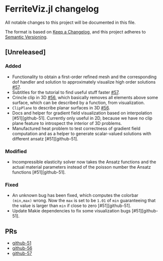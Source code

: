 # FerriteViz.jl changelog

All notable changes to this project will be documented in this file.

The format is based on [Keep a Changelog](https://keepachangelog.com/en/1.0.0/),
and this project adheres to [Semantic Versioning](https://semver.org/spec/v2.0.0.html).

## [Unreleased]
### Added
 - Functionality to obtain a first-order refined mesh and the corresponding
   dof handler and solution to approximately visualize high order solutions [#57](github-57).
 - Subtitles for the tutorial to find useful stuff faster [#57](github-57).
 - Crincle clip in 3D [#56](github-56), which basically removes all elements above some surface,
   which can be described by a function, from visualization.
 - `ClipPlane` to describe planar surfaces in 3D [#56](github-56).
 - Docs and helper for gradient field visualization based on interpolation [#51][github-51].
   Currently only useful in 2D, because we have no clip plane feature to introspect the interior
   of 3D problems.
 - Manufactured heat problem to test correctness of gradient field computation and as a
   helper to generate scalar-valued solutions with different ansatz [#51][github-51].

### Modified
 - Incompressible elasticity solver now takes the Ansatz functions and the actual material
   parameters instead of the poisson number the Ansatz functions [#51][github-51].

### Fixed
 - An unknown bug has been fixed, which computes the colorbar `(min,max)` wrong. Now the `max` is
   set to be `1.01` of `min` guaranteeing that the value is larger than `min` if close to zero [#51][github-51].
 - Update Makie dependencies to fix some visualization bugs [#51][github-51].

## PRs
* [github-51](https://github.com/Ferrite-FEM/Ferrite.jl/pull/51)
* [github-56](https://github.com/Ferrite-FEM/Ferrite.jl/pull/56)
* [github-57](https://github.com/Ferrite-FEM/Ferrite.jl/pull/57)
